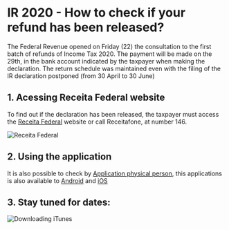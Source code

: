 # IR 2020 - How to check if your refund has been released?

The Federal Revenue opened on Friday (22) the consultation to the first batch of refunds of Income Tax 2020. The payment will be made on the 29th, in the bank account indicated by the taxpayer when making the declaration. The return schedule was maintained even with the filing of the IR declaration postponed (from 30 April to 30 June) 

    
## 1. Acessing Receita Federal website

To find out if the declaration has been released, the taxpayer must access the [Receita Federal](https://servicos.receita.fazenda.gov.br/Servicos/ConsRest/Atual.app/paginas/index.asp") website or call Receitafone, at number 146.

![Receita Federal](/images/consulta-restituições-IRPF.png "Page Receita Federal")


## 2. Using the application
It is also possible to check by [Application physical person](http://receita.economia.gov.br/programas-para-download/dispositivos-moveis/app-pessoa-fisica), this applications is also available to [Android](https://play.google.com/store/apps/details?id=br.gov.fazenda.receita.pessoafisica&hl=pt_BR) and [iOS](https://apps.apple.com/br/app/pessoa-f%C3%ADsica/id529883041)


## 3. Stay tuned for dates:
![Downloading iTunes](/images/tabela-ir-2020.png "Site to download iTunes")

